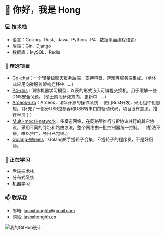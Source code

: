 # 👋 你好，我是 Hong

### 💻 技术栈
- 语言：Golang、Rust、Java、Python、P4（数据平面编程语言）
- 后端：Gin、Django
- 数据库：MySQL、Redis

### 🌟 精选项目
- [Go-chat](https://github.com/Jasonhonghh/go-chat)：一个轻量级聊天服务后端，支持电商、游戏等服务端集成。（单体式应用向微服务架构迁移中......）
- [P4-dns](https://github.com/Jasonhonghh/p4dns)：训练机器学习模型，以表的形式嵌入可编程交换机，用于缓解一些DNS安全问题。（硕士阶段研究方向，更新中......）
- [Arceos-usb](https://github.com/arceos-usb/arceos_experiment/tree/usb-camera-base/crates/driver_usb/src/usb/universal_drivers/cdc_drivers)：Arceos，清华开源的操作系统，
  使用Rust开发，采用组件化思想。（补充了一部分USB控制器和USB转串口的驱动代码，项目很有意思，推荐学习！）
- [Multi-modal-network](https://github.com/multi-modal-network)：多模态网络，在网络层推行与IP协议并行的其它协议，采用不同的寻址和路由方法，整个网络由一批控制器统一控制。
  （想法不错，难以推广，项目已完结。）
- [Golang-Wheels](https://github.com/Jasonhonghh/Golang-Wheels)：Golang的手搓轮子合集，不搓轮子的程序员，不是好厨师。

### 🌱 正在学习
- 后端技术栈
- 分布式系统
- 机器学习

  
### 📫 联系我
- 邮箱: jasonhonghh@gmail.com
- 网站: [jasonhonghh.cn](https://jasonhonghh.cn/)

![我的GitHub统计](https://github-readme-stats.vercel.app/api?username=jasonhonghh&show_icons=true)
